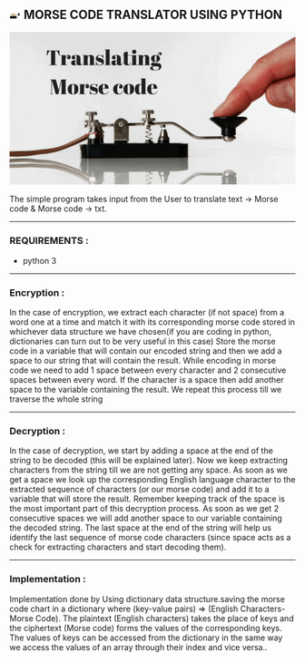 ## <img width = 20 height=20  src="g1.gif" /> MORSE CODE TRANSLATOR USING PYTHON
<p align="center">
  <img width = 1000  src="morse.jpg" /><br>
</p>

The simple program takes input from the User to translate text -> Morse code & Morse code -> txt.

****

### REQUIREMENTS :

- python 3

****
### Encryption :

In the case of encryption, we extract each character (if not space) from a word one at a time and match it with its corresponding morse code stored in whichever data structure we have chosen(if you are coding in python, dictionaries can turn out to be very useful in this case)
Store the morse code in a variable that will contain our encoded string and then we add a space to our string that will contain the result.
While encoding in morse code we need to add 1 space between every character and 2 consecutive spaces between every word.
If the character is a space then add another space to the variable containing the result. We repeat this process till we traverse the whole string

***
### Decryption :
In the case of decryption, we start by adding a space at the end of the string to be decoded (this will be explained later).
Now we keep extracting characters from the string till we are not getting any space.
As soon as we get a space we look up the corresponding English language character to the extracted sequence of characters (or our morse code) and add it to a variable that will store the result.
Remember keeping track of the space is the most important part of this decryption process. As soon as we get 2 consecutive spaces we will add another space to our variable containing the decoded string.
The last space at the end of the string will help us identify the last sequence of morse code characters (since space acts as a check for extracting characters and start decoding them).

***
### Implementation :

Implementation done by Using dictionary data structure.saving the morse code chart in a dictionary where (key-value pairs) => (English Characters-Morse Code). The plaintext (English characters) takes the place of keys and the ciphertext (Morse code) forms the values of the corresponding keys. The values of keys can be accessed from the dictionary in the same way we access the values of an array through their index and vice versa..

